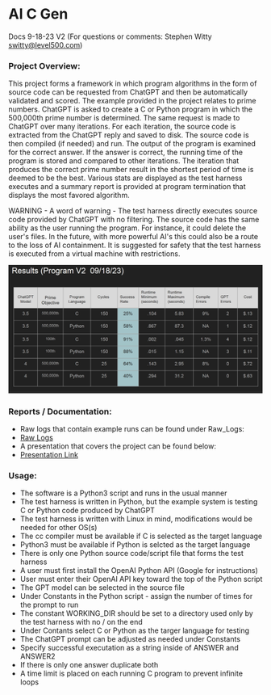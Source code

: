 # AI C Gen
Docs 9-18-23 V2 (For questions or comments:  Stephen Witty switty@level500.com)  

### Project Overview:
This project forms a framework in which program algorithms in the form of source code can be requested from ChatGPT and then be automatically validated and scored.  The example provided in the project relates to prime numbers.  ChatGPT is asked to create a C or Python program in which the 500,000th prime number is determined.  The same request is made to ChatGPT over many iterations.  For each iteration, the source code is extracted from the ChatGPT reply and saved to disk.  The source code is then compiled (if needed) and run.  The output of the program is examined for the correct answer.  If the answer is correct, the running time of the program is stored and compared to other iterations.  The iteration that produces the correct prime number result in the shortest period of time is deemed to be the best.  Various stats are displayed as the test harness executes and a summary report is provided at program termination that displays the most favored algorithm.  

WARNING - A word of warning - The test harness directly executes source code provided by ChatGPT with no filtering.  The source code has the same ability as the user running the program.  For instance, it could delete the user's files.  In the future, with more powerful AI's this could also be a route to the loss of AI containment.  It is suggested for safety that the test harness is executed from a virtual machine with restrictions.

  

<img src="Pics/results.jpg" width="650">

### Reports / Documentation:
- Raw logs that contain example runs can be found under Raw_Logs:
- [Raw Logs](https://github.com/switty42/AI_C_Gen/tree/main/Raw_Logs/091823)
- A presentation that covers the project can be found below:
- [Presentation Link](https://github.com/switty42/AI_C_Gen/blob/main/Presentations/AI_C_Gen_091823.pdf)

### Usage:

- The software is a Python3 script and runs in the usual manner
- The test harness is written in Python, but the example system is testing C or Python code produced by ChatGPT
- The test harness is written with Linux in mind, modifications would be needed for other OS(s)
- The cc compiler must be available if C is selected as the target language
- Python3 must be available if Python is selcted as the target language
- There is only one Python source code/script file that forms the test harness
- A user must first install the OpenAI Python API (Google for instructions)
- User must enter their OpenAI API key toward the top of the Python script
- The GPT model can be selected in the source file
- Under Constants in the Python script - assign the number of times for the prompt to run
- The constant WORKING_DIR should be set to a directory used only by the test harness with no / on the end
- Under Contants select C or Python as the targer language for testing
- The ChatGPT prompt can be adjusted as needed under Constants
- Specify successful executation as a string inside of ANSWER and ANSWER2
- If there is only one answer duplicate both
- A time limit is placed on each running C program to prevent infinite loops